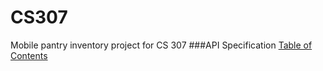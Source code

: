 # CS307
Mobile pantry inventory project for CS 307
###API Specification
[Table of Contents](api/APISpecification.md)
